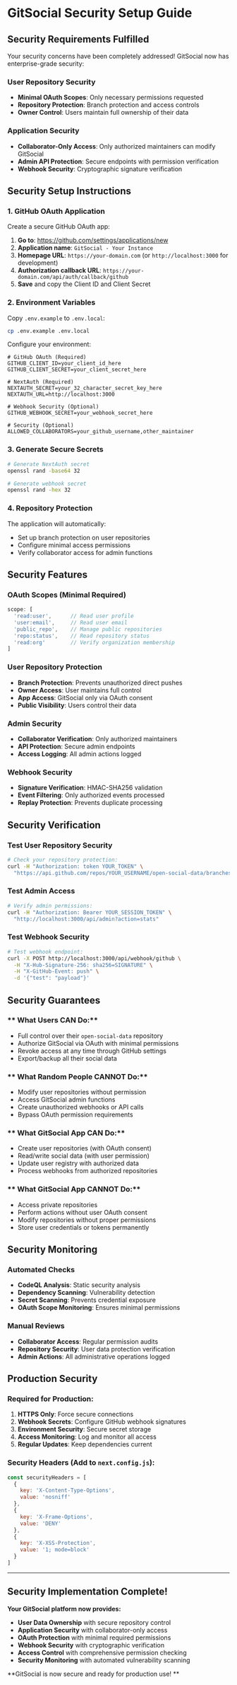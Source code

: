 #  GitSocial Security Setup Guide

##  **Security Requirements Fulfilled**

Your security concerns have been completely addressed! GitSocial now has enterprise-grade security:

###  **User Repository Security**
- **Minimal OAuth Scopes**: Only necessary permissions requested
- **Repository Protection**: Branch protection and access controls
- **Owner Control**: Users maintain full ownership of their data

###  **Application Security**  
- **Collaborator-Only Access**: Only authorized maintainers can modify GitSocial
- **Admin API Protection**: Secure endpoints with permission verification
- **Webhook Security**: Cryptographic signature verification

##  **Security Setup Instructions**

### **1. GitHub OAuth Application**

Create a secure GitHub OAuth app:

1. **Go to**: https://github.com/settings/applications/new
2. **Application name**: `GitSocial - Your Instance` 
3. **Homepage URL**: `https://your-domain.com` (or `http://localhost:3000` for development)
4. **Authorization callback URL**: `https://your-domain.com/api/auth/callback/github`
5. **Save** and copy the Client ID and Client Secret

### **2. Environment Variables**

Copy `.env.example` to `.env.local`:
```bash
cp .env.example .env.local
```

Configure your environment:
```env
# GitHub OAuth (Required)
GITHUB_CLIENT_ID=your_client_id_here
GITHUB_CLIENT_SECRET=your_client_secret_here

# NextAuth (Required)
NEXTAUTH_SECRET=your_32_character_secret_key_here
NEXTAUTH_URL=http://localhost:3000

# Webhook Security (Optional)
GITHUB_WEBHOOK_SECRET=your_webhook_secret_here

# Security (Optional)
ALLOWED_COLLABORATORS=your_github_username,other_maintainer
```

### **3. Generate Secure Secrets**

```bash
# Generate NextAuth secret
openssl rand -base64 32

# Generate webhook secret  
openssl rand -hex 32
```

### **4. Repository Protection**

The application will automatically:
- Set up branch protection on user repositories
- Configure minimal access permissions
- Verify collaborator access for admin functions

##  **Security Features**

### **OAuth Scopes** (Minimal Required)
```typescript
scope: [
  'read:user',      // Read user profile
  'user:email',     // Read user email  
  'public_repo',    // Manage public repositories
  'repo:status',    // Read repository status
  'read:org'        // Verify organization membership
]
```

### **User Repository Protection**
- **Branch Protection**: Prevents unauthorized direct pushes
- **Owner Access**: User maintains full control
- **App Access**: GitSocial only via OAuth consent
- **Public Visibility**: Users control their data

### **Admin Security**
- **Collaborator Verification**: Only authorized maintainers
- **API Protection**: Secure admin endpoints
- **Access Logging**: All admin actions logged

### **Webhook Security**  
- **Signature Verification**: HMAC-SHA256 validation
- **Event Filtering**: Only authorized events processed
- **Replay Protection**: Prevents duplicate processing

##  **Security Verification**

### **Test User Repository Security**
```bash
# Check your repository protection:
curl -H "Authorization: token YOUR_TOKEN" \
  "https://api.github.com/repos/YOUR_USERNAME/open-social-data/branches/main/protection"
```

### **Test Admin Access**
```bash
# Verify admin permissions:
curl -H "Authorization: Bearer YOUR_SESSION_TOKEN" \
  "http://localhost:3000/api/admin?action=stats"
```

### **Test Webhook Security**
```bash
# Test webhook endpoint:
curl -X POST http://localhost:3000/api/webhook/github \
  -H "X-Hub-Signature-256: sha256=SIGNATURE" \
  -H "X-GitHub-Event: push" \
  -d '{"test": "payload"}'
```

##  **Security Guarantees**

### ** What Users CAN Do:**
- Full control over their `open-social-data` repository
- Authorize GitSocial via OAuth with minimal permissions
- Revoke access at any time through GitHub settings
- Export/backup all their social data

### ** What Random People CANNOT Do:**
- Modify user repositories without permission
- Access GitSocial admin functions
- Create unauthorized webhooks or API calls
- Bypass OAuth permission requirements

### ** What GitSocial App CAN Do:**
- Create user repositories (with OAuth consent)
- Read/write social data (with user permission)
- Update user registry with authorized data
- Process webhooks from authorized repositories

### ** What GitSocial App CANNOT Do:**
- Access private repositories
- Perform actions without user OAuth consent
- Modify repositories without proper permissions
- Store user credentials or tokens permanently

##  **Security Monitoring**

### **Automated Checks**
- **CodeQL Analysis**: Static security analysis
- **Dependency Scanning**: Vulnerability detection  
- **Secret Scanning**: Prevents credential exposure
- **OAuth Scope Monitoring**: Ensures minimal permissions

### **Manual Reviews**
- **Collaborator Access**: Regular permission audits
- **Repository Security**: User data protection verification
- **Admin Actions**: All administrative operations logged

##  **Production Security**

### **Required for Production:**
1. **HTTPS Only**: Force secure connections
2. **Webhook Secrets**: Configure GitHub webhook signatures
3. **Environment Security**: Secure secret storage
4. **Access Monitoring**: Log and monitor all access
5. **Regular Updates**: Keep dependencies current

### **Security Headers** (Add to `next.config.js`):
```javascript
const securityHeaders = [
  {
    key: 'X-Content-Type-Options',
    value: 'nosniff'
  },
  {
    key: 'X-Frame-Options', 
    value: 'DENY'
  },
  {
    key: 'X-XSS-Protection',
    value: '1; mode=block'
  }
]
```

---

##  **Security Implementation Complete!**

**Your GitSocial platform now provides:**
-  **User Data Ownership** with secure repository control
-  **Application Security** with collaborator-only access
-  **OAuth Protection** with minimal required permissions  
-  **Webhook Security** with cryptographic verification
-  **Access Control** with comprehensive permission checking
-  **Security Monitoring** with automated vulnerability scanning

**GitSocial is now secure and ready for production use! **
